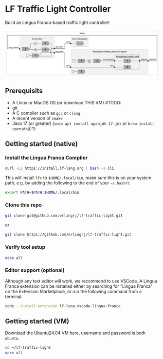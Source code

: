 # LF Traffic Light Controller
Build an Lingua Franca-based traffic light controller!

![](doc/image.png)

## Prerequisits
- A Linux or MacOS OS (or download THIS VM) #TODO:
- git
- A C compiler such as `gcc` or `clang`
- A recent version of `cmake`
- Java 17 (or greater) (`sudo apt install openjdk-17-jdk` or `brew install openjdk@17`)

## Getting started (native)

### Install the Lingua Franca Compiler

```sh
curl -Ls https://install.lf-lang.org | bash -s cli
```

This will install `lfc` to `$HOME/.local/bin`, make sure this is on your system path, e.g. by 
adding the following to the end of your `~/.bashrc`

```bash
export PATH=$PATH:$HOME/.local/bin
```


### Clone this repo

```sh
git clone git@github.com:erlingrj/lf-traffic-light.git
```

or 

```sh
git clone https://github.com/erlingrj/lf-traffic-light.git
```

### Verify tool setup
```sh
make all
```

### Editor support (optional)
Although any text editor will work, we recommend to use VSCode. A Lingua Franca extension can be
installed either by searching for "Lingua Franca" on the Extension Marketplace, or run the following
command from a terminal

```sh
code --install-extension lf-lang.vscode-lingua-franca
```


## Getting started (VM)
Download the Ubuntu24.04 VM here, username and password is both `ubuntu`.

```sh
cd ~/lf-traffic-light
make all
```





